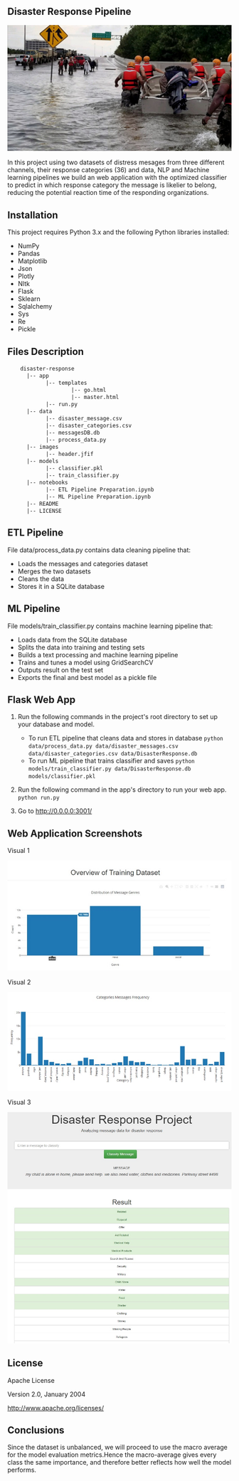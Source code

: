 ## Disaster Response Pipeline

![image info](./images/header.jfif)

In this project using two datasets of distress mesages from three different channels, their response categories (36) and data, NLP and Machine learning pipelines we build an web application with the optimized classifier to predict in which response category the message is likelier to belong, reducing the potential reaction time of the responding organizations.

## Installation

This project requires Python 3.x and the following Python libraries installed:

- NumPy
- Pandas
- Matplotlib
- Json
- Plotly
- Nltk
- Flask
- Sklearn
- Sqlalchemy
- Sys
- Re
- Pickle


## Files Description

        disaster-response
          |-- app
                |-- templates
                        |-- go.html
                        |-- master.html
                |-- run.py
          |-- data
                |-- disaster_message.csv
                |-- disaster_categories.csv
                |-- messagesDB.db
                |-- process_data.py
          |-- images
                |-- header.jfif
          |-- models
                |-- classifier.pkl
                |-- train_classifier.py
          |-- notebooks
                |-- ETL Pipeline Preparation.ipynb
                |-- ML Pipeline Preparation.ipynb
          |-- README
          |-- LICENSE


## ETL Pipeline
File data/process_data.py contains data cleaning pipeline that:

- Loads the messages and categories dataset
- Merges the two datasets
- Cleans the data
- Stores it in a SQLite database

## ML Pipeline
File models/train_classifier.py contains machine learning pipeline that:

- Loads data from the SQLite database
- Splits the data into training and testing sets
- Builds a text processing and machine learning pipeline
- Trains and tunes a model using GridSearchCV
- Outputs result on the test set
- Exports the final and best model as a pickle file

## Flask Web App

1. Run the following commands in the project's root directory to set up your database and model.

    - To run ETL pipeline that cleans data and stores in database
        `python data/process_data.py data/disaster_messages.csv data/disaster_categories.csv data/DisasterResponse.db`
    - To run ML pipeline that trains classifier and saves
        `python models/train_classifier.py data/DisasterResponse.db models/classifier.pkl`

2. Run the following command in the app's directory to run your web app.
    `python run.py`

3. Go to http://0.0.0.0:3001/


## Web Application Screenshots

Visual 1

![image info](./images/graph1.jpg)

Visual 2

![image info](./images/graph2.jpg)

Visual 3

![image info](./images/graph3.jpg)


## License

Apache License</p>
Version 2.0, January 2004</p>
http://www.apache.org/licenses/


## Conclusions
Since the dataset is unbalanced, we will proceed to use the macro average for the model evaluation metrics.Hence the macro-average gives every class the same importance, and therefore better reflects how well the model performs.
